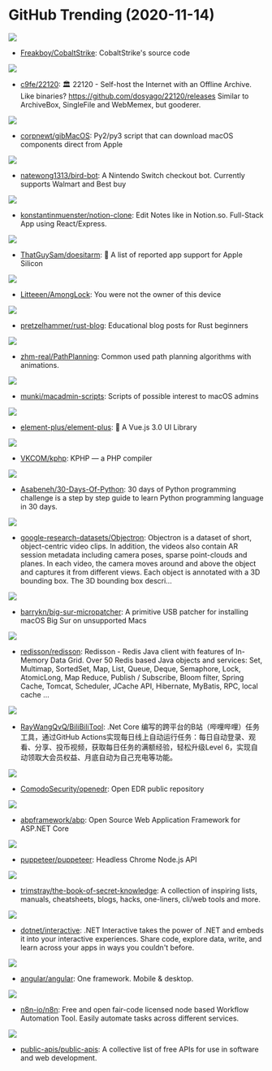 # GitHub Trending (2020-11-14)

![](https://img.shields.io/badge/Java-New%20229-green?style=flat-square&logo=appveyor)
- [Freakboy/CobaltStrike](https://github.com/Freakboy/CobaltStrike): CobaltStrike's source code

![](https://img.shields.io/badge/JavaScript-New%20207-green?style=flat-square&logo=appveyor)
- [c9fe/22120](https://github.com/c9fe/22120): 🏛️ 22120 - Self-host the Internet with an Offline Archive. Like binaries? https://github.com/dosyago/22120/releases Similar to ArchiveBox, SingleFile and WebMemex, but gooderer.

![](https://img.shields.io/badge/Python-New%2090-green?style=flat-square&logo=appveyor)
- [corpnewt/gibMacOS](https://github.com/corpnewt/gibMacOS): Py2/py3 script that can download macOS components direct from Apple

![](https://img.shields.io/badge/Python-New%2035-green?style=flat-square&logo=appveyor)
- [natewong1313/bird-bot](https://github.com/natewong1313/bird-bot): A Nintendo Switch checkout bot. Currently supports Walmart and Best buy

![](https://img.shields.io/badge/JavaScript-New%20192-green?style=flat-square&logo=appveyor)
- [konstantinmuenster/notion-clone](https://github.com/konstantinmuenster/notion-clone): Edit Notes like in Notion.so. Full-Stack App using React/Express.

![](https://img.shields.io/badge/Vue-New%20144-green?style=flat-square&logo=appveyor)
- [ThatGuySam/doesitarm](https://github.com/ThatGuySam/doesitarm): 🦾 A list of reported app support for Apple Silicon

![](https://img.shields.io/badge/Objective-C-New%2059-green?style=flat-square&logo=appveyor)
- [Litteeen/AmongLock](https://github.com/Litteeen/AmongLock): You were not the owner of this device

![](https://img.shields.io/badge/Rust-New%20148-green?style=flat-square&logo=appveyor)
- [pretzelhammer/rust-blog](https://github.com/pretzelhammer/rust-blog): Educational blog posts for Rust beginners

![](https://img.shields.io/badge/Python-New%20113-green?style=flat-square&logo=appveyor)
- [zhm-real/PathPlanning](https://github.com/zhm-real/PathPlanning): Common used path planning algorithms with animations.

![](https://img.shields.io/badge/Python-New%2061-green?style=flat-square&logo=appveyor)
- [munki/macadmin-scripts](https://github.com/munki/macadmin-scripts): Scripts of possible interest to macOS admins

![](https://img.shields.io/badge/Vue-New%20358-green?style=flat-square&logo=appveyor)
- [element-plus/element-plus](https://github.com/element-plus/element-plus): 🎉 A Vue.js 3.0 UI Library

![](https://img.shields.io/badge/C%2B%2B-New%20100-green?style=flat-square&logo=appveyor)
- [VKCOM/kphp](https://github.com/VKCOM/kphp): KPHP — a PHP compiler

![](https://img.shields.io/badge/Python-New%2063-green?style=flat-square&logo=appveyor)
- [Asabeneh/30-Days-Of-Python](https://github.com/Asabeneh/30-Days-Of-Python): 30 days of Python programming challenge is a step by step guide to learn Python programming language in 30 days.

![](https://img.shields.io/badge/Jupyter%20Notebook-New%20111-green?style=flat-square&logo=appveyor)
- [google-research-datasets/Objectron](https://github.com/google-research-datasets/Objectron): Objectron is a dataset of short, object-centric video clips. In addition, the videos also contain AR session metadata including camera poses, sparse point-clouds and planes. In each video, the camera moves around and above the object and captures it from different views. Each object is annotated with a 3D bounding box. The 3D bounding box descri…

![](https://img.shields.io/badge/Shell-New%2058-green?style=flat-square&logo=appveyor)
- [barrykn/big-sur-micropatcher](https://github.com/barrykn/big-sur-micropatcher): A primitive USB patcher for installing macOS Big Sur on unsupported Macs

![](https://img.shields.io/badge/Java-New%2032-green?style=flat-square&logo=appveyor)
- [redisson/redisson](https://github.com/redisson/redisson): Redisson - Redis Java client with features of In-Memory Data Grid. Over 50 Redis based Java objects and services: Set, Multimap, SortedSet, Map, List, Queue, Deque, Semaphore, Lock, AtomicLong, Map Reduce, Publish / Subscribe, Bloom filter, Spring Cache, Tomcat, Scheduler, JCache API, Hibernate, MyBatis, RPC, local cache ...

![](https://img.shields.io/badge/C%23-New%20151-green?style=flat-square&logo=appveyor)
- [RayWangQvQ/BiliBiliTool](https://github.com/RayWangQvQ/BiliBiliTool): .Net Core 编写的跨平台的B站（哔哩哔哩）任务工具，通过GitHub Actions实现每日线上自动运行任务：每日自动登录、观看、分享、投币视频，获取每日任务的满额经验，轻松升级Level 6，实现自动领取大会员权益、月底自动为自己充电等功能。

![](https://img.shields.io/badge/C%2B%2B-New%20178-green?style=flat-square&logo=appveyor)
- [ComodoSecurity/openedr](https://github.com/ComodoSecurity/openedr): Open EDR public repository

![](https://img.shields.io/badge/C%23-New%2029-green?style=flat-square&logo=appveyor)
- [abpframework/abp](https://github.com/abpframework/abp): Open Source Web Application Framework for ASP.NET Core

![](https://img.shields.io/badge/TypeScript-New%2084-green?style=flat-square&logo=appveyor)
- [puppeteer/puppeteer](https://github.com/puppeteer/puppeteer): Headless Chrome Node.js API

![](https://img.shields.io/badge/none-New%2088-green?style=flat-square&logo=appveyor)
- [trimstray/the-book-of-secret-knowledge](https://github.com/trimstray/the-book-of-secret-knowledge): A collection of inspiring lists, manuals, cheatsheets, blogs, hacks, one-liners, cli/web tools and more.

![](https://img.shields.io/badge/C%23-New%2039-green?style=flat-square&logo=appveyor)
- [dotnet/interactive](https://github.com/dotnet/interactive): .NET Interactive takes the power of .NET and embeds it into your interactive experiences. Share code, explore data, write, and learn across your apps in ways you couldn't before.

![](https://img.shields.io/badge/TypeScript-New%2095-green?style=flat-square&logo=appveyor)
- [angular/angular](https://github.com/angular/angular): One framework. Mobile & desktop.

![](https://img.shields.io/badge/TypeScript-New%20179-green?style=flat-square&logo=appveyor)
- [n8n-io/n8n](https://github.com/n8n-io/n8n): Free and open fair-code licensed node based Workflow Automation Tool. Easily automate tasks across different services.

![](https://img.shields.io/badge/Python-New%20206-green?style=flat-square&logo=appveyor)
- [public-apis/public-apis](https://github.com/public-apis/public-apis): A collective list of free APIs for use in software and web development.


